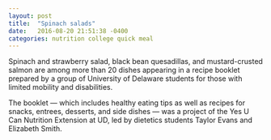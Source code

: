 ```yaml
---
layout: post
title:  "Spinach salads"
date:   2016-08-20 21:51:38 -0400
categories: nutrition college quick meal
---
```


Spinach and strawberry salad, black bean quesadillas, and mustard-crusted salmon are among more than 20 dishes appearing in a recipe booklet prepared by a group of University of Delaware students for those with limited mobility and disabilities.

The booklet — which includes healthy eating tips as well as recipes for snacks, entrees, desserts, and side dishes — was a project of the Yes U Can Nutrition Extension at UD, led by dietetics students Taylor Evans and Elizabeth Smith.
